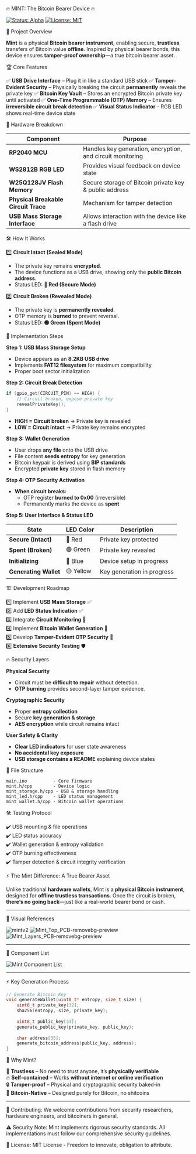 🔥 MINT: The Bitcoin Bearer Device 🔥

[![Status: Alpha](https://img.shields.io/badge/Status-Alpha-orange.svg)]()
[![License: MIT](https://img.shields.io/badge/License-MIT-blue.svg)]()

🚀 Project Overview

**Mint** is a physical **Bitcoin bearer instrument**, enabling secure, **trustless** transfers of Bitcoin value **offline**. Inspired by physical bearer bonds, this device ensures **tamper-proof ownership**—a true bitcoin bearer asset.

🏆 Core Features

✅ **USB Drive Interface** – Plug it in like a standard USB stick 
✅ **Tamper-Evident Security** – Physically breaking the circuit **permanently** reveals the private key 
✅ **Bitcoin Key Vault** – Stores an encrypted Bitcoin private key until activated 
✅ **One-Time Programmable (OTP) Memory** – Ensures **irreversible circuit break detection** 
✅ **Visual Status Indicator** – RGB LED shows real-time device state

🔩 Hardware Breakdown

| **Component**                        | **Purpose**                                                |
| ------------------------------------ | ---------------------------------------------------------- |
| **RP2040 MCU**                       | Handles key generation, encryption, and circuit monitoring |
| **WS2812B RGB LED**                  | Provides visual feedback on device state                   |
| **W25Q128JV Flash Memory**           | Secure storage of Bitcoin private key & public address     |
| **Physical Breakable Circuit Trace** | Mechanism for tamper detection                             |
| **USB Mass Storage Interface**       | Allows interaction with the device like a flash drive      |

🛠️ How It Works

1️⃣ **Circuit Intact (Sealed Mode)**

- The private key remains **encrypted**.
- The device functions as a USB drive, showing only the **public Bitcoin address**.
- Status LED: **🔴 Red (Secure Mode)**

2️⃣ **Circuit Broken (Revealed Mode)**

- The private key is **permanently revealed**.
- OTP memory is **burned** to prevent reversal.
- Status LED: **🟢 Green (Spent Mode)**

🔧 Implementation Steps

**Step 1: USB Mass Storage Setup**

- Device appears as an **8.2KB USB drive**
- Implements **FAT12 filesystem** for maximum compatibility
- Proper boot sector initialization

**Step 2: Circuit Break Detection**

```cpp
if (gpio_get(CIRCUIT_PIN) == HIGH) {
    // Circuit broken, expose private key
    revealPrivateKey();
}
```

- **HIGH = Circuit broken** → Private key is revealed
- **LOW = Circuit intact** → Private key remains encrypted

**Step 3: Wallet Generation**

- User drops **any file** onto the USB drive
- File content **seeds entropy** for key generation
- Bitcoin keypair is derived using **BIP standards**
- Encrypted **private key** stored in flash memory

**Step 4: OTP Security Activation**

- **When circuit breaks:**
  - OTP register **burned to 0x00** (irreversible)
  - Permanently marks the device as **spent**

**Step 5: User Interface & Status LED**

| **State**             | **LED Color** | **Description**            |
| --------------------- | ------------- | -------------------------- |
| **Secure (Intact)**   | 🔴 Red        | Private key protected      |
| **Spent (Broken)**    | 🟢 Green      | Private key revealed       |
| **Initializing**      | 🔵 Blue       | Device setup in progress   |
| **Generating Wallet** | 🟡 Yellow     | Key generation in progress |

🏗️ Development Roadmap

1️⃣ Implement **USB Mass Storage** ✅\
2️⃣ Add **LED Status Indication** ✅\
3️⃣ Integrate **Circuit Monitoring** 🔄\
4️⃣ Implement **Bitcoin Wallet Generation** 🔄\
5️⃣ Develop **Tamper-Evident OTP Security** 🔄\
6️⃣ **Extensive Security Testing** 🛡️

🔥 Security Layers

**Physical Security**

- Circuit must be **difficult to repair** without detection.
- **OTP burning** provides second-layer tamper evidence.

**Cryptographic Security**

- Proper **entropy collection**
- Secure **key generation & storage**
- **AES encryption** while circuit remains intact

**User Safety & Clarity**

- **Clear LED indicators** for user state awareness
- **No accidental key exposure**
- **USB storage contains a README** explaining device states

📂 File Structure

```
main.ino          - Core firmware
mint.h/cpp        - Device logic
mint_storage.h/cpp - USB & storage handling
mint_led.h/cpp    - LED status management
mint_wallet.h/cpp - Bitcoin wallet operations
```

🛠️ Testing Protocol

✔️ USB mounting & file operations\
✔️ LED status accuracy\
✔️ Wallet generation & entropy validation\
✔️ OTP burning effectiveness\
✔️ Tamper detection & circuit integrity verification

⚡ The Mint Difference: A True Bearer Asset

Unlike traditional **hardware wallets**, Mint is a **physical Bitcoin instrument**, designed for **offline trustless transactions**. Once the circuit is broken, **there’s no going back**—just like a real-world bearer bond or cash.

---

🎨 Visual References

![mintv2](https://github.com/user-attachments/assets/358ed475-1666-4fdf-9f24-85b0c5721bf6)
![Mint_Top_PCB-removebg-preview](https://github.com/user-attachments/assets/ebfa36c4-efb8-4c33-9b49-b35448d6788a)
![Mint_Layers_PCB-removebg-preview](https://github.com/user-attachments/assets/f1ca6875-9305-4681-b5b6-e75783d2bf76)

---

🤖 Component List

![Mint Component List](https://github.com/user-attachments/assets/10cf52f9-9c92-4a53-b3e6-251adaa08b6a)



---

⚡ Key Generation Process

```cpp
// Generate Bitcoin Key
void generateWallet(uint8_t* entropy, size_t size) {
    uint8_t private_key[32];
    sha256(entropy, size, private_key);
    
    uint8_t public_key[33];
    generate_public_key(private_key, public_key);
    
    char address[35];
    generate_bitcoin_address(public_key, address);
}
```

🎯 Why Mint?

🚀 **Trustless** – No need to trust anyone, it’s **physically verifiable**\
🔥 **Self-contained** – Works **without internet or online verification**\
🔒 **Tamper-proof** – Physical and cryptographic security baked-in\
💎 **Bitcoin-Native** – Designed purely for Bitcoin, no shitcoins

---

🤝 Contributing:
We welcome contributions from security researchers, hardware engineers, and bitcoiners in general.

⚠️ Security Note:
Mint implements rigorous security standards. All implementations must follow our comprehensive security guidelines.

📜 License:
MIT License - Freedom to innovate, obligation to attribute.

